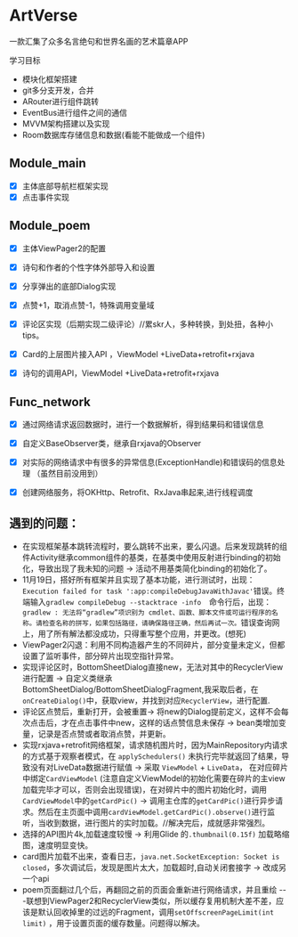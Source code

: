 # ArtVerse
 一款汇集了众多名言绝句和世界名画的艺术篇章APP

学习目标

- 模块化框架搭建
- git多分支开发，合并
- ARouter进行组件跳转
- EventBus进行组件之间的通信
- MVVM架构搭建以及实现
- Room数据库存储信息和数据(看能不能做成一个组件)





## Module_main

- [x] 主体底部导航栏框架实现
- [x] 点击事件实现

## Module_poem

- [x] 主体ViewPager2的配置
- [x] 诗句和作者的个性字体外部导入和设置
- [x] 分享弹出的底部Dialog实现
- [x] 点赞+1，取消点赞-1，特殊调用变量域
- [x] 评论区实现（后期实现二级评论）//累skr人，多种转换，到处扭，各种小tips。
- [x] Card的上层图片接入API ，ViewModel +LiveData+retrofit+rxjava
- [x] 诗句的调用API，ViewModel +LiveData+retrofit+rxjava



## Func_network

- [x] 通过网络请求返回数据时，进行一个数据解析，得到结果码和错误信息
- [x] 自定义BaseObserver类，继承自rxjava的Observer
- [x] 对实际的网络请求中有很多的异常信息(ExceptionHandle)和错误码的信息处理 （虽然目前没用到）
- [x] 创建网络服务，将OKHttp、Retrofit、RxJava串起来,进行线程调度









## 遇到的问题：

- 在实现框架基本跳转流程时，要么跳转不出来，要么闪退。后来发现跳转的组件Activity继承common组件的基类，在基类中使用反射进行binding的初始化，导致出现了我未知的问题  -> 活动不用基类简化binding的初始化了。
- 11月19日，搭好所有框架并且实现了基本功能，进行测试时，出现： `Execution failed for task ':app:compileDebugJavaWithJavac'`错误。终端输入`gradlew compileDebug --stacktrace -info  `命令行后，出现：`gradlew : 无法将“gradlew”项识别为 cmdlet、函数、脚本文件或可运行程序的名称。请检查名称的拼写，如果包括路径，请确保路径正确，然后再试一次。`错误查询网上，用了所有解法都没成功，只得重写整个应用，并更改。(想死)
- ViewPager2闪退：利用不同构造器产生的不同碎片，部分变量未定义，但都设置了监听事件，部分碎片出现空指针异常。
- 实现评论区时，BottomSheetDialog直接new，无法对其中的RecyclerView进行配置 -> 自定义类继承BottomSheetDialog/BottomSheetDialogFragment,我采取后者，在`onCreateDialog()`中，获取view，并找到对应`RecyclerView`，进行配置.
- 评论区点赞后，重新打开，会被重置-> 将new的Dialog提前定义，这样不会每次点击后，才在点击事件中new，这样的话点赞信息未保存 -> bean类增加变量，记录是否点赞或者取消点赞，并更新。
- 实现rxjava+retrofit网络框架，请求随机图片时，因为MainRepository内请求的方式基于观察者模式，在 `applySchedulers()` 未执行完毕就返回了结果，导致没有对LiveData数据进行赋值 ->  采取 `ViewModel` + `LiveData`， 在对应碎片中绑定`CardViewModel` (注意自定义ViewModel的初始化需要在碎片的主view加载完毕才可以，否则会出现错误)，在对碎片中的图片初始化时，调用`CardViewModel`中的`getCardPic()` -> 调用主仓库的`getCardPic()`进行异步请求。然后在主页面中调用`cardViewModel.getCardPic().observe()`进行监听，当收到数据，进行图片的实时加载。//解决完后，成就感非常强烈。
- 选择的API图片4k,加载速度较慢 -> 利用Glide 的`.thumbnail(0.15f)` 加载略缩图，速度明显变快。
- card图片加载不出来，查看日志，`java.net.SocketException: Socket is closed`，多次调试后，发现是图片太大，加载超时,自动关闭套接字 -> 改成另一个api
- poem页面翻过几个后，再翻回之前的页面会重新进行网络请求，并且重绘 ---联想到ViewPager2和RecyclerView类似，所以缓存复用机制大差不差，应该是默认回收掉里的过远的Fragment，调用`setOffscreenPageLimit(int limit)` ，用于设置页面的缓存数量。问题得以解决。
